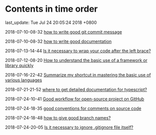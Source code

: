 # Contents in time order

last_update: Tue Jul 24 20:05:24 2018 +0800

 2018-07-10-08-32   [how to write good git commit message](git.md)

 2018-07-10-08-32	[how to write good documentation ](details.md)

 2018-07-13-14-44	[Is it necessary to wrap your code after the left brace?](details.md)

 2018-07-12-08-20	[How to understand the basic use of a framework or library quickly](details.md)

 2018-07-16-22-42	[Summarize my shortcut in mastering the basic use of various languages](details.md)

 2018-07-21-21-52	[where to get detailed documentation for typescript?](typescript.md)

 2018-07-24-10-41	[Good workflow for open-source project on GitHub](git.md)

 2018-07-24-18-35	[good conventions for comments on source code](details.md)

 2018-07-24-18-48	[how to give good branch names?](git.md)

 2018-07-24-20-05	[Is it necessary to ignore .gitignore file itself?](git.md)

